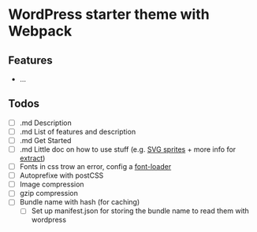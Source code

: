 # WordPress starter theme with Webpack

## Features
* ...

## Todos
- [ ] .md Description
- [ ] .md List of features and description
- [ ] .md Get Started
- [ ] .md Little doc on how to use stuff (e.g. [SVG sprites](https://css-tricks.com/svg-sprites-use-better-icon-fonts/) + more info for [extract](https://www.npmjs.com/package/svg-sprite-loader#extract-configuration))
- [ ] Fonts in css trow an error, config a [font-loader](https://chriscourses.com/blog/loading-fonts-webpack)
- [ ] Autoprefixe with postCSS
- [ ] Image compression
- [ ] gzip compression
- [ ] Bundle name with hash (for caching)
	- [ ] Set up manifest.json for storing the bundle name to read them with wordpress

